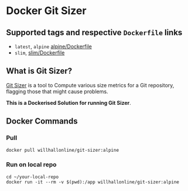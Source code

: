 # Docker Git Sizer

## Supported tags and respective ```Dockerfile``` links
* ```latest```, ```alpine``` [alpine/Dockerfile](https://github.com/willhallonline/docker-git-sizer/blob/master/alpine/Dockerfile)
* ```slim```, [slim/Dockerfile](https://github.com/willhallonline/docker-git-sizer/blob/master/slim/Dockerfile)

## What is Git Sizer?

[Git Sizer](https://github.com/github/git-sizer) is a tool to Compute various size metrics for a Git repository, flagging those that might cause problems.

**This is a Dockerised Solution for running Git Sizer**.

## Docker Commands

### Pull

```
docker pull willhallonline/git-sizer:alpine
```

### Run on local repo

```
cd ~/your-local-repo
docker run -it --rm -v $(pwd):/app willhallonline/git-sizer:alpine
```
